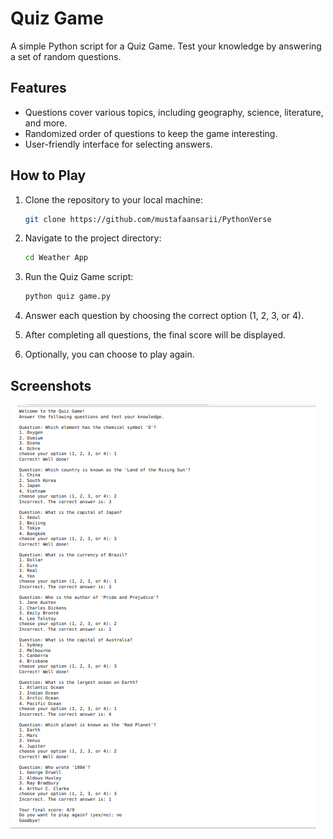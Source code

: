 # Quiz Game

A simple Python script for a Quiz Game. Test your knowledge by answering a set of random questions.

## Features

- Questions cover various topics, including geography, science, literature, and more.
- Randomized order of questions to keep the game interesting.
- User-friendly interface for selecting answers.

## How to Play

1. Clone the repository to your local machine:

    ```bash
    git clone https://github.com/mustafaansarii/PythonVerse
    ```

2. Navigate to the project directory:

    ```bash
    cd Weather App
    ```

3. Run the Quiz Game script:

    ```bash
    python quiz game.py
    ```

4. Answer each question by choosing the correct option (1, 2, 3, or 4).

5. After completing all questions, the final score will be displayed.

6. Optionally, you can choose to play again.

## Screenshots
![Input Example](assets/quiz.png)

